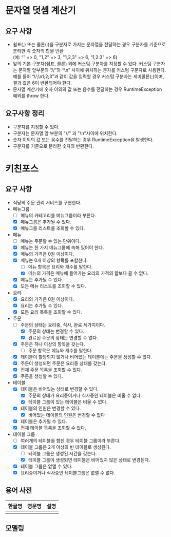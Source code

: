 # 문자열 덧셈 계산기
## 요구 사항
- 쉼표(,) 또는 콜론(:)을 구분자로 가지는 문자열을 전달하는 경우 구분자를 기준으로 분리한 각 숫자의 합을 반환  
  (예: “” => 0, "1,2" => 3, "1,2,3" => 6, “1,2:3” => 6)
- 앞의 기본 구분자(쉼표, 콜론) 외에 커스텀 구분자를 지정할 수 있다. 커스텀 구분자는 문자열 앞부분의 “//”와 “\n” 사이에 위치하는 문자를 커스텀 구분자로 사용한다.  
  예를 들어 “//;\n1;2;3”과 같이 값을 입력할 경우 커스텀 구분자는 세미콜론(;)이며, 결과 값은 6이 반환되어야 한다.
- 문자열 계산기에 숫자 이외의 값 또는 음수를 전달하는 경우 RuntimeException 예외를 throw 한다.

## 요구사항 정리
- 구분자를 지정할 수 있다.
- 구분자는 문자열 앞 부분의 "//" 과 "\n"사이에 위치한다.
- 숫자 이외의 값 또는 음수를 전달하는 경우 RuntimeException을 발생한다.
- 구분자를 기준으로 분리한 숫자의 반환한다.

# 키친포스

## 요구 사항
- 식당의 주문 관리 서비스를 구현한다.
- 메뉴그룹
    - [ ]   메뉴의 카테고리를 메뉴그룹이라 부른다.
    - [X]   메뉴그룹은 추가될 수 있다.
    - [X]   메뉴그룹 리스트를 조회할 수 있다.
    
- 메뉴
    - [ ]   메뉴는 주문할 수 있는 단위이다.
    - [X]   메뉴는 한 가지 메뉴그룹에 속해 있어야 한다.
    - [X]   메뉴의 가격은 0원 이상이다.
    - [X]   메뉴는 0개 이상의 항목를 포함한다.
        - [ ]   메뉴 항목은 요리와 개수를 말한다.
        - [X]   메뉴의 가격은 메뉴에 들어가는 요리의 가격의 합보다 클 수 없다.
    - [X]   메뉴는 추가될 수 있다.
    - [X]   모든 메뉴 리스트를 조회할 수 있다.
    
- 요리
    - [X]   요리의 가격은 0원 이상이다.
    - [X]   요리는 추가될 수 있다. 
    - [X]   모든 요리 목록을 조회할 수 있다.

- 주문
    - [ ]   주문의 상태는 요리중, 식사, 완료 세가지이다.
        - [X]   주문의 상태는 변경할 수 있다.
        - [X]   완료된 주문의 상태는 변경할 수 없다.
    - [X]   주문은 하나 이상의 항목을 갖는다.
        - [ ]   주문 항목은 메뉴와 개수를 말한다.
    - [X]   테이블이 할당되지 않거나 비어있는 테이블에는 주문을 생성할 수 없다.
    - [X]   주문이 생성되면 주문은 요리중 상태를 갖는다.
    - [X]   전체 주문 목록을 조회할 수 있다.
    - [X]   주문을 생성할 수 있다.
    
- 테이블
    - [X]   테이블은 비어있는 상태로 변경할 수 있다. 
        - [X]   주문의 상태가 요리중이거나 식사중인 테이블은 비울 수 없다.   
        - [X]   테이블 그룹이 있는 테이블은 비울 수 없다.   
    - [X]   테이블의 인원은 변경할 수 있다.
        - [X]   비어있는 테이블의 인원은 변경할 수 없다
    - [X]   테이블은 추가될 수 있다.
    - [X]   전체 테이블 목록을 조회할 수 있다.
    
- 테이블 그룹
    - [ ]   여러개의 테이블을 합친 경우 테이블 그룹이라 부른다. 
    - [X]   테이블 그룹은 2개 이상의 빈 테이블로 생성된다.
        - [ ]   테이블 그룹은 생성된 시간을 갖는다.
        - [X]   테이블 그룹이 생성되면 테이블은 비어있지 않은 상태로 변경된다.
    - [X]   테이블 그룹은 없앨 수 있다.
    - [X]   요리중이거나 식사중인 테이블그룹은 없앨 수 없다.   

## 용어 사전

| 한글명 | 영문명 | 설명 |
| --- | --- | --- |
|  |  |  |

## 모델링
